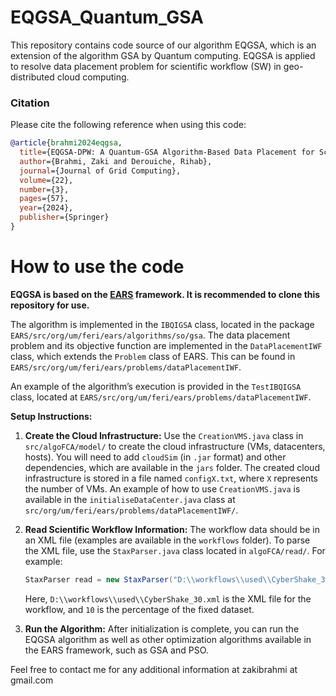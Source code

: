 # EQGSA_Quantum_GSA
This repository contains code source of our algorithm EQGSA, which is an extension of the algorithm  GSA by Quantum computing. EQGSA is applied to resolve data placement  problem for  scientific workflow (SW) in geo-distributed cloud computing. 


### Citation
Please cite the following reference when using this code:
```bibtex
@article{brahmi2024eqgsa,
  title={EQGSA-DPW: A Quantum-GSA Algorithm-Based Data Placement for Scientific Workflow in Cloud Computing Environment},
  author={Brahmi, Zaki and Derouiche, Rihab},
  journal={Journal of Grid Computing},
  volume={22},
  number={3},
  pages={57},
  year={2024},
  publisher={Springer}
}
```
# How to use the code

**EQGSA is based on the [EARS](https://github.com/UM-LPM/EARS) framework. It is recommended to clone this repository for use.**

The algorithm is implemented in the `IBQIGSA` class, located in the package `EARS/src/org/um/feri/ears/algorithms/so/gsa`. The data placement problem and its objective function are implemented in the `DataPlacementIWF` class, which extends the `Problem` class of EARS. This can be found in `EARS/src/org/um/feri/ears/problems/dataPlacementIWF`.

An example of the algorithm’s execution is provided in the `TestIBQIGSA` class, located at `EARS/src/org/um/feri/ears/problems/dataPlacementIWF`.

**Setup Instructions:**

1. **Create the Cloud Infrastructure:** Use the `CreationVMS.java` class in `src/algoFCA/model/` to create the cloud infrastructure (VMs, datacenters, hosts). You will need to add `cloudSim` (in `.jar` format) and other dependencies, which are available in the `jars` folder. The created cloud infrastructure is stored in a file named `configX.txt`, where `X` represents the number of VMs. An example of how to use `CreationVMS.java` is available in the `initialiseDataCenter.java` class at `src/org/um/feri/ears/problems/dataPlacementIWF/`.

2. **Read Scientific Workflow Information:** The workflow data should be in an XML file (examples are available in the `workflows` folder). To parse the XML file, use the `StaxParser.java` class located in `algoFCA/read/`. For example: 
   ```java
   StaxParser read = new StaxParser("D:\\workflows\\used\\CyberShake_30.xml", 10);
   ```
   Here, `D:\\workflows\\used\\CyberShake_30.xml` is the XML file for the workflow, and `10` is the percentage of the fixed dataset.

3. **Run the Algorithm:** After initialization is complete, you can run the EQGSA algorithm as well as other optimization algorithms available in the EARS framework, such as GSA and PSO.

Feel free to contact me for any additional information at zakibrahmi at gmail.com

